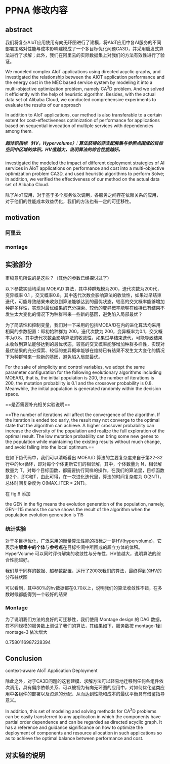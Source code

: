 # PPNA 修改内容

## abstract

我们将复杂AIoT应用使用有向无环图进行了建模，将AIoT应用中各AI服务的不同部署策略对性能与成本影响建模成了一个多目标优化问题CA3D，并采用启发式算法进行了求解；此外，我们在阿里云的实际数据集上对我们的方法有效性进行了验证。



We modeled complex AIoT applications using directed acyclic graphs, and investigated the relationship between the AIOT application performance and the energy cost in the MEC based service system by modeling it into a multi-objective optimization problem, namely CA$^3$D problem.  And we solved it efficiently with the help of heuristic algorithm. Besides, with the actual data set of Alibaba Cloud, we conducted comprehensive experiments to evaluate the results of our approach



In addition to AIoT applications, our method is also transferable to a certain extent for cost-effectiveness optimization of performance for applications based on sequential invocation of multiple services with dependencies among them.



##### 超体积指标（HV，Hypervolume）：算法获得的非支配解集与参照点围成的目标空间中区域的体积。HV值越大，说明算法的综合性能越好。

investigated the  modeled the impact of different deployment strategies of AI services in AIoT applications on performance and cost into a multi-objective optimization problem CA3D, and used heuristic algorithms to perform Solve; In addition, we verified the effectiveness of our method on the actual data set of Alibaba Cloud.



除了AIoT应用，对于基于多个服务依次调用，各服务之间存在依赖关系的应用，对于他们的性能成本效益优化，我们的方法也有一定的可迁移性。



## motivation



### 阿里云



### montage









## 实验部分

审稿意见所说的是这些？（其他的参数已经探讨过了）

以下参数实验均采用 MOEA\D 算法，其中种群规模为200，迭代次数为200代，变异概率 0.1 ，交叉概率0.8。其中迭代次数会影响算法的收敛性，如果过早结束迭代，可能导致结果未收敛到算法能够达到的最优状态，较高的交叉概率能够增加种群多样性，实现对最优结果的充分探索、较低的变异概率能够在维持已有结果不发生太大变化的情况下为种群带来一些新的基因，避免陷入局部最优？



为了简洁性和控制变量，我们对一下采用的包括MOEA/D在内的进化算法均采用相同的参数配置：即初始种群为 200，迭代次数为 200，变异概率为0.1，交叉概率为0.8。其中迭代次数会影响算法的收敛性，如果过早结束迭代，可能导致结果未收敛到算法能够达到的最优状态，较高的交叉概率能够增加种群多样性，实现对最优结果的充分探索、较低的变异概率能够在维持已有结果不发生太大变化的情况下为种群带来一些新的基因，避免陷入局部最优。



For the sake of simplicity and control variables, we adopt the same parameter configuration for the following evolutionary algorithms including MOEA/D, that is, the initial population is 200, the number of iterations is 200, the mutation probability is 0.1 and the crossover probability is 0.8. Meanwhile, the initial population is generated randomly within the decision space.

==是否需要补充相关实验说明==

 ==The number of iterations will affect the convergence of the algorithm. If the iteration is ended too early, the result may not converge to the optimal state that the algorithm can achieve. A higher crossover probability can increase the diversity of the population and realize the full exploration of the optimal result. The low mutation probability can bring some new genes to the population while maintaining the existing results without much change, and avoid falling into the local optimum.==





在如下伪代码中，我们可以清晰看出 MOEA/D 算法的主要复杂度来自于第22-32行中的for循环，即对每个个体更新它们的相邻解，其中，个体数量为 N，相邻解数量为 T，对每个目标函数，都需要执行同样的操作，在我们的算法里，目标函数是2个，即C和T，由此可得，在一次进化迭代里，算法的时间复杂度为 O(2NT)，总体时间复杂度为 O(MAX_ITER * 2NT)。









在 fig.6 添加

the GEN in the fig means the evolution generation of the population, namely, GEN=115 means the curve shows the result of the algorithm when the population evolution generation is 115





### 统计实验

对于多目标优化，广泛采用的衡量算法性能的指标之一是HV(hypervolume)，它表示由**解集中的个体**与**参考点**在目标空间中所围成的超立方体的体积。HyperVolume 可以同时评价解集的收敛性与分布性，HV值越大，说明算法的综合性能越好。

我们基于同样的数据、超参数配置，运行了200次我们的算法，最终得到的HV的分布柱状图

可以看到，其中80%的hv数据都在0.70以上，说明我们的算法收敛性不错，在多数时候都能得到一个较好的结果



### Montage

为了说明我们方法的良好的可迁移性，我们使用 Montage design 的 DAG 数据，在不同规模的服务数上测试了我们的算法，其结果如下，服务数按 montage-1到montage-3 依次增大



0.7580116987228394

## Conclusion

context-aware AIoT Application Deployment



除此之外，对于CA3D问题的这套建模、求解方法可以轻易地迁移到任何各组件依次调用，具有偏序依赖关系、可以被视为有向无环图的应用中，对如何优化这类应用中各组件的部署以及资源的分配、从而达到性能和成本的最优平衡具有借鉴指导意义。

In addition, this set of modeling and solving methods for CA$^3$D problems can be easily transferred to any application in which the components have partial order dependence and can be regarded as directed acyclic graph. It has a reference and guidance significance on how to optimize the deployment of components and resource allocation in such applications so as to achieve the optimal balance between performance and cost.

## 对实验的说明

